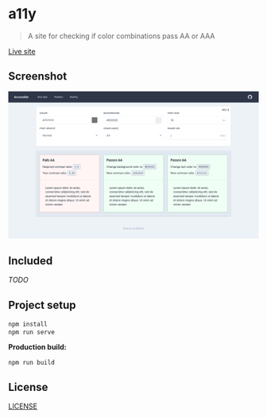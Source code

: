 # a11y

> A site for checking if color combinations pass AA or AAA

[Live site](https://james2doyle.github.io/a11y/)

## Screenshot

![screenshot.png](screenshot.png)

## Included

*TODO*

## Project setup

```
npm install
npm run serve
```

**Production build:**

```
npm run build
```

## License

[LICENSE](LICENSE)
